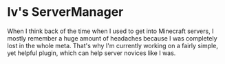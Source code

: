 # Iv's ServerManager

When I think back of the time when I used to get into Minecraft servers, I mostly remember a huge amount of headaches because I was completely lost in the whole meta.
That's why I'm currently working on a fairly simple, yet helpful plugin, which can help server novices like I was.
